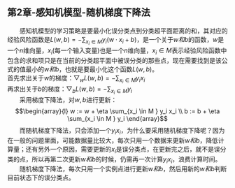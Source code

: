﻿## 第2章-感知机模型-随机梯度下降法
&emsp;&emsp;感知机模型的学习策略是要最小化误分类点到分类超平面距离的和，其对应的经验风险函数是$L(w, b)=-\sum_{x_{i} \in M} y_{i}(w \cdot x_{i}+b)$，是一个关于$w和b$的函数，$w$是一个$n$维向量，$x_i$(每一个输入变量)也是一个$n$维向量，$x_{i} \in M$表示经验风险函数中包含的求和项只是在当前的分类超平面中被误分类的那些点，现在需要找到是该公式的值最小的$w和b$，也就是要最小化这个函数$L(w,b)$。  
首先求出关于$w$的梯度：$\bigtriangledown_w L(w,b) = -\sum_{x_i \in M } y_i x_i$  
再求出关于$b$的梯度：$\bigtriangledown_b L(w,b) = -\sum_{x_i \in M } y_i$  
&emsp;&emsp;采用梯度下降法，对$w,b$进行更新：
$$\begin{array}{l} 
w := w + \eta \sum_{x_i \in M } y_i x_i \\
b := b + \eta \sum_{x_i \in M } y_i
\end{array}$$
&emsp;&emsp;而随机梯度下降法，只会添加一个$y_i x_i$，为什么要采用随机梯度下降呢？因为在一般的问题里面，可能数据量比较大，每次只用一个数据来更新$w和b$，降低计算量；还有另外一个原因，需要更新的$x_i$是误分类点，在更新完之后，就不是误分类的点，所以再第二次更新$w和b$的时候，仍需再一次计算$y_ix_i$，浪费计算时间。  
&emsp;&emsp;随机梯度下降法，每次只用一个实例点进行更新$w和b$，然后用新的$w和b$判断目前状态下的误分类点。